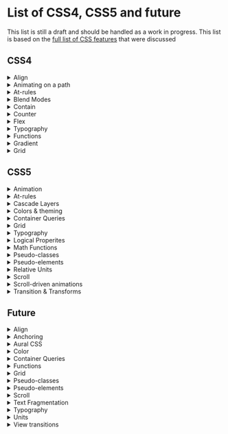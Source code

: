 # List of CSS4, CSS5 and future

This list is still a draft and should be handled as a work in progress.
This list is based on
the [full list of CSS features](https://docs.google.com/spreadsheets/d/1_zDofLl3nJiNAV2Cn1x-59f4NFE_p-y5_IYjIzKNK6k/edit#gid=0)
that were discussed

## CSS4

<details>
  <summary>Align</summary>

| Property      | Notes |
|---------------|-------|
| align-content |       |
| align-items   |       |
| align-self    |       |
| order         |       |
| place-content |       |
| place-items   |       |
| place-self    |       |
| row-gap       |       |

</details>

<details>
  <summary>Animating on a path</summary>

| Property | Notes |
|----------|-------|
| offset   |       |

</details>

<details>
  <summary>At-rules</summary>

| Property            | Notes |
|---------------------|-------|
| @media range-syntax |       |
| @supports           |       |

</details>

<details>
  <summary>Blend Modes</summary>

| Property  | Notes |
|-----------|-------|
| isolation |       |

</details>


<details>
  <summary>Contain</summary>

| Property | Notes |
|----------|-------|
| contain  |       |

</details>

<details>
  <summary>Counter</summary>

| Property                  | Notes |
|---------------------------|-------|
| @counter-style            |       |
| counter-set               |       |
| fallback (@counter-style) |       |
| suffix (@counter-style)   |       |
| symbols (@counter-style)  |       |
| symbols()                 |       |
| system (@counter-style)   |       |

</details>

<details>
  <summary>Flex</summary>

| Property       | Notes |
|----------------|-------|
| flex           |       |
| flex_value#fr  |       |
| flex-basis     |       |
| flex-direction |       |
| flex-flow      |       |
| flex-grow      |       |
| flex-shrink    |       |
| flex-wrap      |       |

</details>


<details>
  <summary>Typography</summary>

| Property                             | Notes |
|--------------------------------------|-------|
| local()                              |       |
| font-family (@font-palette-values)   |       |
| font-optical-sizing                  |       |
| font-palette                         |       |
| font-synthesis                       |       |
| font-synthesis-small-caps            |       |
| font-synthesis-style                 |       |
| font-synthesis-weight                |       |
| font-variant                         |       |
| font-variant (@font-face)            |       |
| font-variant-alternates              |       |
| font-variant-caps                    |       |
| font-variant-east-asian              |       |
| font-variant-emoji                   |       |
| font-variant-ligatures               |       |
| font-variant-numeric                 |       |
| font-variant-position                |       |
| font-variation-settings              |       |
| font-variation-settings (@font-face) |       |
| line-gap-override (@font-face)       |       |
| @ornaments                           |       |
| ornaments()                          |       |

</details>

<details>
  <summary>Functions</summary>

| Property      | Notes |
|---------------|-------|
| clamp()       |       |
| env()         |       |
| fit-content   |       |
| fit-content() |       |
| max()         |       |
| min()         |       |
| var(), --*    |       |

</details>

<details>
  <summary>Gradient</summary>

| Property         | Notes |
|------------------|-------|
| conic-gradient() |       |

</details>

<details>
  <summary>Grid</summary>

| Property              | Notes |
|-----------------------|-------|
| grid                  |       |
| grid-area             |       |
| grid-auto-columns     |       |
| grid-auto-flow        |       |
| grid-auto-rows        |       |
| grid-column           |       |
| grid-column-end       |       |
| grid-column-start     |       |
| grid-row              |       |
| grid-row-end          |       |
| grid-row-start        |       |
| grid-template         |       |
| grid-template-areas   |       |
| grid-template-columns |       |
| grid-template-rows    |       |

</details>

## CSS5

<details>
  <summary>Animation</summary>

| Property              | Notes |
|-----------------------|-------|
| animation-composition |       |
| offset-anchor         |       |
| offset-distance       |       |
| offset-path           |       |
| offset-position       |       |
| offset-rotate         |       |

</details>

<details>
  <summary>At-rules</summary>

| Property                               | Notes |
|----------------------------------------|-------|
| @custom-media                          |       |
| @layer                                 |       |
| @scope                                 |       |
| @scope :scope                          |       |
| @starting-style                        |       |
| @supports selector()                   |       |
| override-colors (@font-palette-values) |       |
| syntax (@property)                     |       |

</details>

<details>
  <summary>Cascade Layers</summary>

| Property          | Notes |
|-------------------|-------|
| layer()           |       |
| layer() (@import) |       |
| revert-layer      |       |

</details>

<details>
  <summary>Colors & theming</summary>

| Property                                                              | Notes |
|-----------------------------------------------------------------------|-------|
| accent-color                                                          |       |
| color-scheme                                                          |       |
| color-mix()                                                           |       |
| "color() - display-p3, rec2020, a98, prophoto, xyz, xyz-d50, xyz-d65" |       |
| color(from ...) - relative color syntax                               |       |
| "Hue interpolation (gradients ""in"" syntax, ""hue longer"" syntax)"  |       |
| hwb()                                                                 |       |
| oklab()                                                               |       |
| oklch()                                                               |       |
| lab()                                                                 |       |
| lch()                                                                 |       |
| New color spaces                                                      |       |

</details>

<details>
  <summary>Container Queries</summary>

| Property                                  | Notes |
|-------------------------------------------|-------|
| "length#cqw, cqi, cqb, cqh, cqmax, cqmin" |       |
| contain-intrinsic-block-size              |       |
| contain-intrinsic-height                  |       |
| contain-intrinsic-inline-size             |       |
| contain-intrinsic-size                    |       |
| contain-intrinsic-width                   |       |
| container                                 |       |
| container-name                            |       |
| container-type                            |       |

</details>

<details>
  <summary>Grid</summary>

| Property | Notes |
|----------|-------|
| Subgrid  |       |

</details>

<details>
  <summary>Typography</summary>

| Property                      | Notes |
|-------------------------------|-------|
| ascent-override (@font-face)  |       |
| descent-override (@font-face) |       |
| font-size-adjust              |       |
| font-synthesis-position       |       |
| hyphenate-character           |       |
| hyphenate-limit-chars         |       |
| initial-letter                |       |
| initial-letter-align          |       |
| Text-box trim                 |       |
| text-wrap                     |       |

</details>



<details>
  <summary>Logical Properites</summary>

| Property           | Notes |
|--------------------|-------|
| inset              |       |
| inset-block        |       |
| inset-block-end    |       |
| inset-block-start  |       |
| inset-inline       |       |
| inset-inline-end   |       |
| inset-inline-start |       |

</details>

<details>
  <summary>Math Functions</summary>

| Property | Notes |
|----------|-------|
| abs()    |       |
| acos()   |       |
| asin()   |       |
| atan()   |       |
| atan2()  |       |
| cos()    |       |
| exp()    |       |
| hypot()  |       |
| log()    |       |
| mod()    |       |
| pow()    |       |
| rem()    |       |
| round()  |       |
| sin()    |       |
| sign()   |       |
| sqrt()   |       |
| tan()    |       |

</details>



<details>
  <summary>Pseudo-classes</summary>

| Property                 | Notes |
|--------------------------|-------|
| :has                     |       |
| :is                      |       |
| :nth-child(An+B [of S]?) |       |
| :picture-in-picture      |       |
| :popover-open            |       |
| :where()                 |       |

</details>

<details>
  <summary>Pseudo-elements</summary>

| Property                     | Notes |
|------------------------------|-------|
| ::grammar-error              |       |
| ::marker                     |       |
| ::spelling-error             |       |
| ::view-transition            |       |
| ::view-transition-group      |       |
| ::view-transition-image-pair |       |
| ::view-transition-new        |       |
| ::view-transition-old        |       |
| view-transition-name         |       |

</details>

<details>
  <summary>Relative Units</summary>

| Property                                  | Notes |
|-------------------------------------------|-------|
| "Dynamic Viewport Units (dvh, lvh & svh)" |       |
| length#cap                                |       |
| "length#ex, length#rex"                   |       |
| "length#ic, length#ric"                   |       |
| "length#lh, length#rlh"                   |       |

</details>

<details>
  <summary>Scroll</summary>

| Property             | Notes |
|----------------------|-------|
| content-visibility   |       |
| overflow-clip-margin |       |
| scrollbar-color      |       |
| scrollbar-gutter     |       |
| scrollbar-width      |       |

</details>

<details>
  <summary>Scroll-driven animations</summary>

| Property              | Notes |
|-----------------------|-------|
| animation-range       |       |
| animation-range-end   |       |
| animation-range-start |       |
| animation-timeline    |       |
| scroll-timeline       |       |
| scroll-timeline-axis  |       |
| scroll-timeline-name  |       |
| scroll()              |       |
| timeline-scope        |       |
| view-timeline         |       |
| view-timeline-axis    |       |
| view-timeline-inset   |       |
| view-timeline-name    |       |

</details>


<details>
  <summary>Transition & Transforms</summary>

| Property            | Notes |
|---------------------|-------|
| overlay             |       |
| rotate              |       |
| scale               |       |
| transition-behavior |       |
| translate           |       |

</details>

## Future

<details>
  <summary>Align</summary>

| Property       | Notes |
|----------------|-------|
| align-tracks   |       |
| justify-tracks |       |

</details>

<details>
  <summary>Anchoring</summary>

| Property | Notes |
|----------|-------|
| anchor() |       |

</details>


<details>
  <summary>Aural CSS</summary>

| Property                  | Notes |
|---------------------------|-------|
| speak-as (@counter-style) |       |

</details>

<details>
  <summary>Color</summary>

| Property         | Notes |
|------------------|-------|
| contrast-color() |       |

</details>

<details>
<summary>Container Queries</summary>

| Property      | Notes |
|---------------|-------|
| Style queries |       |

</details>


<details>
  <summary>Functions</summary>

| Property  | Notes |
|-----------|-------|
| element() |       |
| image()   |       |

</details>

<details>
  <summary>Grid</summary>

| Property          | Notes |
|-------------------|-------|
| masonry-auto-flow |       |

</details>



<details>
  <summary>Pseudo-classes</summary>

| Property       | Notes |
|----------------|-------|
| :target-within |       |

</details>

<details>
  <summary>Pseudo-elements</summary>

| Property      | Notes |
|---------------|-------|
| ::target-text |       |

</details>
<details>
  <summary>Scroll</summary>

| Property      | Notes |
|---------------|-------|
| target-text() |       |

</details>

<details>
  <summary>Text Fragmentation</summary>

| Property | Notes |
|----------|-------|
| orphans  |       |

</details>

<details>
  <summary>Typography</summary>

| Property             | Notes |
|----------------------|-------|
| line-clamp           |       |
| line-height-step     |       |
| margin-trim          |       |
| text-size-adjust     |       |
| white-space-collapse |       |
| white-space-trim     |       |

</details>

<details>
  <summary>Units</summary>

| Property     | Notes |
|--------------|-------|
| frequency#Hz |       |

</details>

<details>
  <summary>View transitions</summary>

| Property                     | Notes |
|------------------------------|-------|
| ::view-transition            |       |
| ::view-transition-group      |       |
| ::view-transition-image-pair |       |
| ::view-transition-new        |       |
| ::view-transition-old        |       |
| @view-transition             |       |
| view-transition-class        |       |
| view-transition-name         |       |
| view-transition-type         |       |

</details>



